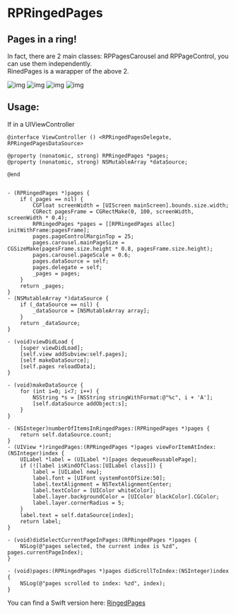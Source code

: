 # RPRingedPages
Pages in a ring!<br>
---
In fact, there are 2 main classes: RPPagesCarousel and RPPageControl, you can use them independently.<br>
RinedPages is a warapper of the above 2.

![img](https://github.com/DingHub/ScreenShots/blob/master/RPRingedPages/0.png)
![img](https://github.com/DingHub/ScreenShots/blob/master/RPRingedPages/1.png)
![img](https://github.com/DingHub/ScreenShots/blob/master/RPRingedPages/2.png)
![img](https://github.com/DingHub/ScreenShots/blob/master/RPRingedPages/3.png)

Usage:
---
If in a UIViewController
```
@interface ViewController () <RPRingedPagesDelegate, RPRingedPagesDataSource>

@property (nonatomic, strong) RPRingedPages *pages;
@property (nonatomic, strong) NSMutableArray *dataSource;

@end
        
```
```
- (RPRingedPages *)pages {
    if (_pages == nil) {
        CGFloat screenWidth = [UIScreen mainScreen].bounds.size.width;
        CGRect pagesFrame = CGRectMake(0, 100, screenWidth, screenWidth * 0.4);
        RPRingedPages *pages = [[RPRingedPages alloc] initWithFrame:pagesFrame];
        pages.pageControlMarginTop = 25;
        pages.carousel.mainPageSize = CGSizeMake(pagesFrame.size.height * 0.8, pagesFrame.size.height);
        pages.carousel.pageScale = 0.6;
        pages.dataSource = self;
        pages.delegate = self;
        _pages = pages;
    }
    return _pages;
}
- (NSMutableArray *)dataSource {
    if (_dataSource == nil) {
        _dataSource = [NSMutableArray array];
    }
    return _dataSource;
}

- (void)viewDidLoad {
    [super viewDidLoad];
    [self.view addSubview:self.pages];
    [self makeDataSource];
    [self.pages reloadData];
}

- (void)makeDataSource {
    for (int i=0; i<7; i++) {
        NSString *s = [NSString stringWithFormat:@"%c", i + 'A'];
        [self.dataSource addObject:s];
    }
}

```
```
- (NSInteger)numberOfItemsInRingedPages:(RPRingedPages *)pages {
    return self.dataSource.count;
}
- (UIView *)ringedPages:(RPRingedPages *)pages viewForItemAtIndex:(NSInteger)index {
    UILabel *label = (UILabel *)[pages dequeueReusablePage];
    if (![label isKindOfClass:[UILabel class]]) {
        label = [UILabel new];
        label.font = [UIFont systemFontOfSize:50];
        label.textAlignment = NSTextAlignmentCenter;
        label.textColor = [UIColor whiteColor];
        label.layer.backgroundColor = [UIColor blackColor].CGColor;
        label.layer.cornerRadius = 5;
    }
    label.text = self.dataSource[index];
    return label;
}

- (void)didSelectCurrentPageInPages:(RPRingedPages *)pages {
    NSLog(@"pages selected, the current index is %zd", pages.currentPageIndex);
}

- (void)pages:(RPRingedPages *)pages didScrollToIndex:(NSInteger)index {
    NSLog(@"pages scrolled to index: %zd", index);
}
```

You can find a Swift version here: [RingedPages](https://github.com/DingHub/RingedPages)
